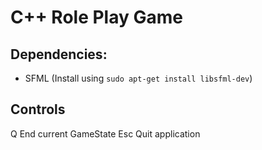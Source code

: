 # C++ Role Play Game

## Dependencies:
- SFML (Install using ```sudo apt-get install libsfml-dev```)

## Controls
Q      End current GameState
Esc    Quit application
